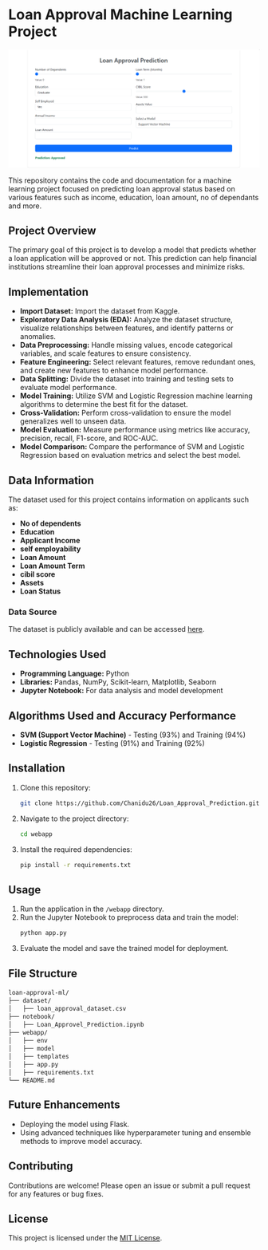 # Loan Approval Machine Learning Project

![Loan Prediction Model](https://raw.githubusercontent.com/Chanidu26/Loan_Approval_Prediction/refs/heads/main/figures/WebApp.png)

This repository contains the code and documentation for a machine learning project focused on predicting loan approval status based on various features such as income, education, loan amount, no of dependants and more.

## Project Overview

The primary goal of this project is to develop a model that predicts whether a loan application will be approved or not. This prediction can help financial institutions streamline their loan approval processes and minimize risks.

## Implementation
- **Import Dataset:** Import the dataset from Kaggle.  
- **Exploratory Data Analysis (EDA):** Analyze the dataset structure, visualize relationships between features, and identify patterns or anomalies.  
- **Data Preprocessing:** Handle missing values, encode categorical variables, and scale features to ensure consistency.  
- **Feature Engineering:** Select relevant features, remove redundant ones, and create new features to enhance model performance.  
- **Data Splitting:** Divide the dataset into training and testing sets to evaluate model performance.  
- **Model Training:** Utilize SVM and Logistic Regression machine learning algorithms to determine the best fit for the dataset.  
- **Cross-Validation:** Perform cross-validation to ensure the model generalizes well to unseen data.  
- **Model Evaluation:** Measure performance using metrics like accuracy, precision, recall, F1-score, and ROC-AUC.  
- **Model Comparison:** Compare the performance of SVM and Logistic Regression based on evaluation metrics and select the best model.

## Data Information
The dataset used for this project contains information on applicants such as:
- **No of dependents**
- **Education**
- **Applicant Income**
- **self employability**
- **Loan Amount**
- **Loan Amount Term**
- **cibil score**
- **Assets**
- **Loan Status**

### Data Source
The dataset is publicly available and can be accessed [here](#).

## Technologies Used
- **Programming Language:** Python
- **Libraries:** Pandas, NumPy, Scikit-learn, Matplotlib, Seaborn
- **Jupyter Notebook:** For data analysis and model development

## Algorithms Used and Accuracy Performance
- **SVM (Support Vector Machine)** - Testing (93%) and Training (94%)
- **Logistic Regression** - Testing (91%) and Training (92%)

## Installation

1. Clone this repository:
   ```bash
   git clone https://github.com/Chanidu26/Loan_Approval_Prediction.git
   ```

2. Navigate to the project directory:
   ```bash
   cd webapp
   ```

3. Install the required dependencies:
   ```bash
   pip install -r requirements.txt
   ```

## Usage

1. Run the application in the `/webapp` directory.
2. Run the Jupyter Notebook to preprocess data and train the model:
   ```bash
   python app.py
   ```
3. Evaluate the model and save the trained model for deployment.

## File Structure
```
loan-approval-ml/
├── dataset/
│   ├── loan_approval_dataset.csv
├── notebook/
│   ├── Loan_Approvel_Prediction.ipynb
├── webapp/
│   ├── env
│   ├── model
│   ├── templates
│   ├── app.py
│   ├── requirements.txt
└── README.md
```

## Future Enhancements
- Deploying the model using Flask.
- Using advanced techniques like hyperparameter tuning and ensemble methods to improve model accuracy.

## Contributing
Contributions are welcome! Please open an issue or submit a pull request for any features or bug fixes.

## License
This project is licensed under the [MIT License](LICENSE).
